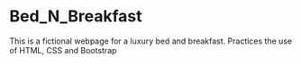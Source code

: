 # Bed_N_Breakfast
This is a fictional webpage for a luxury bed and breakfast. Practices the use of HTML, CSS and Bootstrap
